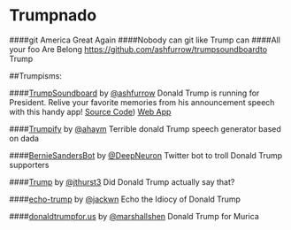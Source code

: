 # Trumpnado
####git America Great Again
####Nobody can git like Trump can
####All your foo Are Belong https://github.com/ashfurrow/trumpsoundboardto Trump

##Trumpisms:

####[TrumpSoundboard](https://github.com/ashfurrow/trumpsoundboard) by [@ashfurrow](https://github.com/ashfurrow/)
Donald Trump is running for President. Relive your favorite memories from his announcement speech with this handy app!
[Source Code](https://github.com/ashfurrow/trumpsoundboard))
[Web App](http://trumpsoundboard.ashfurrow.com/)

####[Trumpify](https://github.com/ahaym/trumpify) by [@ahaym](https://github.com/ahaym/) 
Terrible donald Trump speech generator based on dada

####[BernieSandersBot](https://github.com/DeepNeuron/BernieSandersBot) by [@DeepNeuron](https://github.com/DeepNeuron/) 
Twitter bot to troll Donald Trump supporters

####[Trump](https://github.com/jthurst3/trump) by [@jthurst3](https://github.com/jthurst3/) 
Did Donald Trump actually say that?

####[echo-trump](https://github.com/jackwm/echo-trump) by [@jackwn](https://github.com/jackwm/)
Echo the Idiocy of Donald Trump

####[donaldtrumpfor.us](https://github.com/marshallshen/donaldtrumpfor.us) by [@marshallshen](https://github.com/marshallshen/) 
 Donald Trump for Murica

